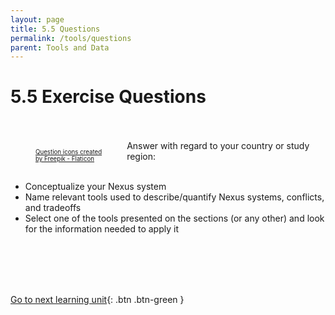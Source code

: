 ```yaml
---
layout: page
title: 5.5 Questions
permalink: /tools/questions
parent: Tools and Data
---
```

# 5.5 Exercise Questions
<br>

<div>
<div style="float: left">
<figure>
<img src="/wef-nexus-online-course/assets/question.png" width="85" height="16">
<figcaption><small><small><a href="https://www.flaticon.com/free-icons/question" title="question icons">Question icons created <br> by Freepik - Flaticon</a></small></small></figcaption>
</figure>
</div>
<div>
<br>
Answer with regard to your country or study region:<br>
<br>
</div>
</div>

- Conceptualize your Nexus system <br>
- Name relevant tools used to describe/quantify Nexus systems, conflicts, and tradeoffs <br>
- Select one of the tools presented on the sections (or any other) and look for the information needed to apply it

<br/> <br/>
<br/> <br/>

[Go to next learning unit](https://waterbender231.github.io/wef-nexus-online-course/governance/){: .btn .btn-green }